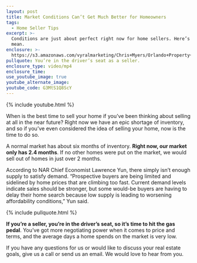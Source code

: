 ```yaml
---
layout: post
title: Market Conditions Can’t Get Much Better for Homeowners
tags:
  - Home Seller Tips
excerpt: >-
  Conditions are just about perfect right now for home sellers. Here’s what we
  mean.
enclosure: >-
  https://s3.amazonaws.com/vyralmarketing/Chris+Myers/Orlando+Property+Group+Thinking+of+Selling.mp4
pullquote: You’re in the driver’s seat as a seller.
enclosure_type: video/mp4
enclosure_time:
use_youtube_image: true
youtube_alternate_image:
youtube_code: G3MtS1Q8ScY
---
```



{% include youtube.html %}

When is the best time to sell your home if you’ve been thinking about selling at all in the near future? Right now we have an epic shortage of inventory, and so if you’ve even considered the idea of selling your home, now is the time to do so.

A normal market has about six months of inventory. **Right now, our market only has 2.4 months**. If no other homes were put on the market, we would sell out of homes in just over 2 months.

According to NAR Chief Economist Lawrence Yun, there simply isn’t enough supply to satisfy demand. “Prospective buyers are being limited and sidelined by home prices that are climbing too fast. Current demand levels indicate sales should be stronger, but some would-be buyers are having to delay their home search because low supply is leading to worsening affordability conditions,” Yun said.

{% include pullquote.html %}

**If you’re a seller, you’re in the driver’s seat, so it’s time to hit the gas pedal**. You’ve got more negotiating power when it comes to price and terms, and the average days a home spends on the market is very low.&nbsp;

If you have any questions for us or would like to discuss your real estate goals, give us a call or send us an email. We would love to hear from you.